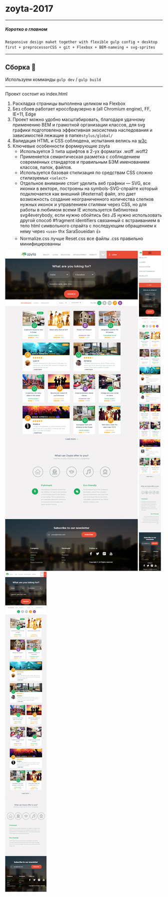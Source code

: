 # zoyta-2017

***
##### Коротко о главном
`Responsive design maket together with flexible gulp config + desktop first + preprocessorCSS + git + Flexbox + BEM-nameing + svg-sprites`
***   

## Сборка :checkered_flag: 

Используем комманды `gulp dev` / `gulp build`   

---

Проект состоит из index.html

1. Раскладка страницы выполнена целиком на Flexbox
2. Без сбоев работает кроссбраузерно в (all Chromium engine), FF, IE+11, Edge
3. Проект можно удобно масштабировать, благодаря удачному применению BEM и грамотной организации классов, для svg графики подготовлена эффективная экосистема наследования и зависимостей лежащие в папке`stylus/global/`
4. Валидация HTML и CSS соблюдена, испытания велись на [w3c](https://validator.w3.org/nu/ 'Перейти в этом окне')
5. Ключевые особенности формирующие zoyta
	* Используется 3 типа шрифтов в 2-ух форматах .woff .woff2
	* Применяется семантическая разметка с соблюдением современных стандартов и правильным БЭМ именованием классов, папок, файлов.
	* Используется базовая стилизация по средствам CSS сложно стилизуемых `<select>`
	* Отдельное внимание стоит уделить веб графики — SVG, все иконки в векторе, построены на symbols-SVG-спрайте который подключается как внешний (#external) файл, это дает возможность создание неограниченного количества слепков нужных иконок и управлением стилями через CSS, но для работы в любимом всеми IE используется библиотека svg4everybody, если нужно обойтись без JS нужно использовать другой способ  #fragment identifiers связанный с встраиванием в тело html символьного спрайта с последующим обращением к нему через `<use>` thx SaraSoueidan :thumbsup:
	* Normalize.css лучше Reset.css все файлы .css правильно минифицированны

![maket-desktop](https://github.com/Oxenz/zoyta-2017/blob/master/img/pre/index-desktop-zoyta-2017.jpg "Макет главной страницы index.html")
![maket-mobile](https://github.com/Oxenz/zoyta-2017/blob/master/img/pre/index-mob-zoyta-2017.png "Макет главной страницы index.html")
![maket-tablet](https://github.com/Oxenz/zoyta-2017/blob/master/img/pre/index-tablet-zoyta-2017.png "Макет главной страницы index.html")
